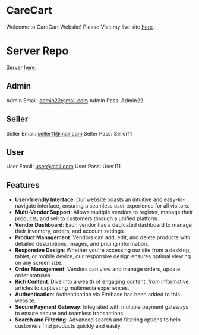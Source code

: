 # CareCart

Welcome to CareCart Website! Please Visit my live site [here](https://b9a12-73e3e.web.app/).

# Server Repo

Server [here](https://github.com/sharifulislam1999/carecart-server).


## Admin
Admin Email: admin22@mail.com
Admin Pass: Admin22

## Seller
Seller Email: seller11@mail.com
Seller Pass: Seller11

## User
User Email: user@mail.com
User Pass: User111


## Features

- **User-friendly Interface**: Our website boasts an intuitive and easy-to-navigate interface, ensuring a seamless user experience for all visitors.
- **Multi-Vendor Support**: Allows multiple vendors to register, manage their products, and sell to customers through a unified platform.
- **Vendor Dashboard**: Each vendor has a dedicated dashboard to manage their inventory, orders, and account settings.
- **Product Management**: Vendors can add, edit, and delete products with detailed descriptions, images, and pricing information.
- **Responsive Design**: Whether you're accessing our site from a desktop, tablet, or mobile device, our responsive design ensures optimal viewing on any screen size.
- **Order Management**: Vendors can view and manage orders, update order statuses.
- **Rich Content**: Dive into a wealth of engaging content, from informative articles to captivating multimedia experiences.
- **Authentication**: Authentication via Firebase has been added to this website.
- **Secure Payment Gateway**: Integrated with multiple payment gateways to ensure secure and seamless transactions.
- **Search and Filtering**: Advanced search and filtering options to help customers find products quickly and easily.
